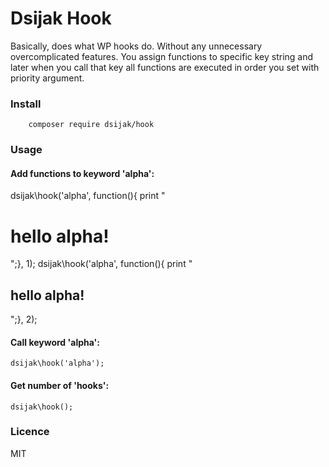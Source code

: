 # Dsijak Hook

Basically, does what WP hooks do. Without any unnecessary overcomplicated features.
You assign functions to specific key string and later when you call that key
all functions are executed in order you set with priority argument.

### Install

        composer require dsijak/hook

### Usage

#### Add functions to keyword 'alpha':

        
dsijak\hook('alpha', function(){ print "<h1>hello alpha!</h1>";}, 1);
dsijak\hook('alpha', function(){ print "<h2>hello alpha!</h2>";}, 2);

        
#### Call keyword 'alpha':

	dsijak\hook('alpha');

#### Get number of 'hooks':

    dsijak\hook();
     
### Licence
MIT
